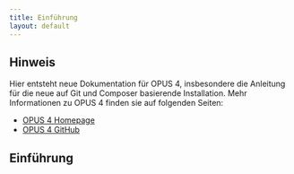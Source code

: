 ```yaml
---
title: Einführung
layout: default
---
```


## Hinweis

Hier entsteht neue Dokumentation für OPUS 4, insbesondere die Anleitung für die neue auf Git und Composer basierende
Installation. Mehr Informationen zu OPUS 4 finden sie auf folgenden Seiten:

* [OPUS 4 Homepage](http://opus4.kobv.de)
* [OPUS 4 GitHub](https://github.com/opus4)

## Einführung
